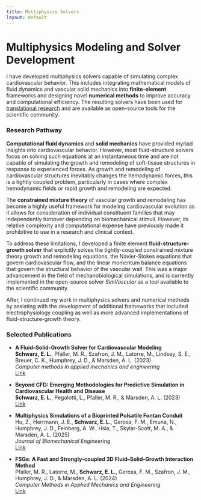 ```yaml
---
title: Multiphysics Solvers
layout: default
---
```


# Multiphysics Modeling and Solver Development

I have developed multiphysics solvers capable of simulating complex cardiovascular behavior. This includes integrating mathematical models of fluid dynamics and vascular solid mechanics into **finite-element** frameworks and designing novel **numerical methods** to improve accuracy and computational efficiency. The resulting solvers have been used for [translational research](/research/translation) and are available as open-source tools for the scientific community.  

### Research Pathway

**Computational fluid dynamics** and **solid mechanics** have provided myriad insights into cardiovascular behavior. However, most fluid-structure solvers focus on solving such equations at an instantaneous time and are not capable of simulating the growth and remodeling of soft-tissue structures in response to experienced forces. As growth and remodeling of cardiovascular structures inevitably changes the hemodynamic forces, this is a tightly coupled problem, particularly in cases where complex hemodynamic fields or rapid growth and remodeling are expected.

The **constrained mixture theory** of vascular growth and remodeling has become a highly useful framework for modeling cardiovascular evolution as it allows for consideration of individual constituent families that may independently turnover depending on biomechanical stimuli. However, its relative complexity and  computational expense have previously made it prohibitive to use in a research and clinical context. 

To address these limitations, I developed a finite element **fluid-structure-growth solver** that explicitly solves the tightly-coupled constrained mixture theory growth and remodeling equations, the Navier-Stokes equations that govern cardiovascular flow, and the linear momentum balance equations that govern the structural behavior of the vascular wall. This was a major advancement in the field of mechanobiological simulations, and is currently implemented in the open-source solver *SimVascular* as a tool available to the scientific community.

After, I continued my work in multiphysics solvers and numerical methods by assisting with the development of additional frameworks that included electrophysiology coupling as well as more advanced implementations of fluid-structure-growth theory.

### Selected Publications

- **A Fluid–Solid-Growth Solver for Cardiovascular Modeling**  
  **Schwarz, E. L.**, Pfaller, M. R., Szafron, J. M., Latorre, M., Lindsey, S. E., Breuer, C. K., Humphrey, J. D., & Marsden, A. L. (2023)  
  *Computer methods in applied mechanics and engineering*  
  [Link](https://www.sciencedirect.com/science/article/pii/S004578252300436X)

- **Beyond CFD: Emerging Methodologies for Predictive Simulation in Cardiovascular Health and Disease**  
  **Schwarz, E. L.**, Pegolotti, L., Pfaller, M. R., & Marsden, A. L. (2023)  
  [Link](https://pubs.aip.org/aip/bpr/article/4/1/011301/2879057)

- **Multiphysics Simulations of a Bioprinted Pulsatile Fontan Conduit**  
  Hu, Z., Herrmann, J. E., **Schwarz, E. L.**, Gerosa, F. M., Emuna, N., Humphrey, J. D., Feinberg, A. W., Hsia, T., Skylar-Scott, M. A., & Marsden, A. L. (2025)  
  *Journal of Biomechanical Engineering*  
  [Link](https://asmedigitalcollection.asme.org/biomechanical/article-abstract/147/7/071001/1214591)

- **FSGe: A Fast and Strongly-coupled 3D Fluid–Solid-Growth Interaction Method**  
  Pfaller, M. R., Latorre, M., **Schwarz, E. L.**, Gerosa, F. M., Szafron, J. M., Humphrey, J. D., & Marsden, A. L. (2024)  
  *Computer Methods in Applied Mechanics and Engineering*  
  [Link](https://www.sciencedirect.com/science/article/pii/S0045782524005152)



